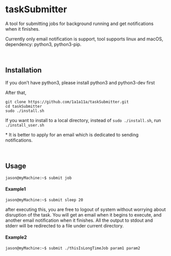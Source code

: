 taskSubmitter
==============

A tool for submitting jobs for background running and get notifications when it finishes.

Currently only email notification is support, tool supports linux and macOS, dependency: python3, python3-pip.

 

Installation
------------

If you don’t have python3, please install python3 and python3-dev first

After that,

~~~~~~~~~~~~~~~~~~~~~~~~~~~~~~~~~~~~~~~~~~~~~~~~~~~~~~~~~~~~~~~~~~~~~~~~~~~~~~~~
git clone https://github.com/1a1a11a/taskSubmitter.git
cd taskSubmitter 
sudo ./install.sh
~~~~~~~~~~~~~~~~~~~~~~~~~~~~~~~~~~~~~~~~~~~~~~~~~~~~~~~~~~~~~~~~~~~~~~~~~~~~~~~~

If you want to install to a local directory, instead of `sudo ./install.sh`, run
`./install_user.sh`

\* It is better to apply for an email which is dedicated to sending
notifications.

 

Usage
-----

`jason@myMachine:~$ submit job`

#### Example1

`jason@myMachine:~$ submit sleep 20`

after executing this, you are free to logout of system without worrying about
disruption of the task. You will get an email when it begins to execute, and
another email notification when it finishes. All the output to stdout and stderr
will be redirected to a file under current directory.

#### Example2

`jason@myMachine:~$ submit ./thisIsLongTimeJob param1 param2`

 
